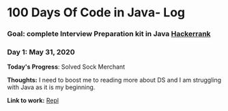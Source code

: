 # 100 Days Of Code in Java- Log
### Goal: complete Interview Preparation kit in Java [Hackerrank](https://www.hackerrank.com/interview/interview-preparation-kit)

### Day 1: May 31, 2020

**Today's Progress**: Solved Sock Merchant

**Thoughts:** I need to boost me to reading more about DS and I am struggling with Java as it is my beginning.

**Link to work:** [Repl](https://repl.it/@RafeeMuhammad/Sock-Merchant)

